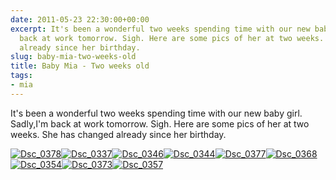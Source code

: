 ```yaml
---
date: 2011-05-23 22:30:00+00:00
excerpt: It's been a wonderful two weeks spending time with our new baby girl. Sadly,I'm
  back at work tomorrow. Sigh. Here are some pics of her at two weeks. She has changed
  already since her birthday.
slug: baby-mia-two-weeks-old
title: Baby Mia - Two weeks old
tags:
- mia
---
```


It's been a wonderful two weeks spending time with our new baby girl. Sadly,I'm back at work tomorrow. Sigh. Here are some pics of her at two weeks. She has changed already since her birthday.

[![Dsc_0378](http://wordbitarchives.files.wordpress.com/2013/02/dsc_0378-scaled-1000.jpg?w=300)](http://wordbitarchives.files.wordpress.com/2013/02/dsc_0378-scaled-1000.jpg)[![Dsc_0337](http://wordbitarchives.files.wordpress.com/2013/02/dsc_0337-scaled-1000.jpg?w=300)](http://wordbitarchives.files.wordpress.com/2013/02/dsc_0337-scaled-1000.jpg)[![Dsc_0346](http://wordbitarchives.files.wordpress.com/2013/02/dsc_0346-scaled-1000.jpg?w=300)](http://wordbitarchives.files.wordpress.com/2013/02/dsc_0346-scaled-1000.jpg)[![Dsc_0344](http://wordbitarchives.files.wordpress.com/2013/02/dsc_0344-scaled-1000.jpg?w=300)](http://wordbitarchives.files.wordpress.com/2013/02/dsc_0344-scaled-1000.jpg)[![Dsc_0377](http://wordbitarchives.files.wordpress.com/2013/02/dsc_0377-scaled-1000.jpg?w=300)](http://wordbitarchives.files.wordpress.com/2013/02/dsc_0377-scaled-1000.jpg)[![Dsc_0368](http://wordbitarchives.files.wordpress.com/2013/02/dsc_0368-scaled-1000.jpg?w=300)](http://wordbitarchives.files.wordpress.com/2013/02/dsc_0368-scaled-1000.jpg)[![Dsc_0354](http://wordbitarchives.files.wordpress.com/2013/02/dsc_0354-scaled-1000.jpg?w=300)](http://wordbitarchives.files.wordpress.com/2013/02/dsc_0354-scaled-1000.jpg)[![Dsc_0373](http://wordbitarchives.files.wordpress.com/2013/02/dsc_0373-scaled-1000.jpg?w=300)](http://wordbitarchives.files.wordpress.com/2013/02/dsc_0373-scaled-1000.jpg)[![Dsc_0357](http://wordbitarchives.files.wordpress.com/2013/02/dsc_0357-scaled-1000.jpg?w=300)](http://wordbitarchives.files.wordpress.com/2013/02/dsc_0357-scaled-1000.jpg)
